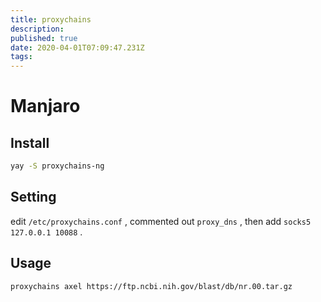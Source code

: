 ```yaml
---
title: proxychains
description: 
published: true
date: 2020-04-01T07:09:47.231Z
tags: 
---
```


# Manjaro

## Install

```bash
yay -S proxychains-ng
```

## Setting

edit `/etc/proxychains.conf` , commented out `proxy_dns` , then add `socks5 127.0.0.1 10088` .

## Usage

```bash
proxychains axel https://ftp.ncbi.nih.gov/blast/db/nr.00.tar.gz
```